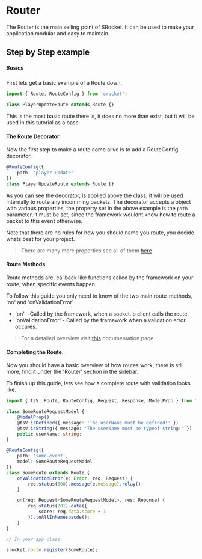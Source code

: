 # Router

The Router is the main selling point of SRocket. It can be used to make your application modular and easy to maintain.

## Step by Step example

##### Basics

First lets get a basic example of a Route down.

```ts
import { Route, RouteConfig } from 'srocket';

class PlayerUpdateRoute extends Route {} 
```

This is the most basic route there is, it does no more than exist, but it will be used in this tutorial as a base.

#### The Route Decorator

Now the first step to make a route come alive is to add a RouteConfig decorator.

```ts
@RouteConfig({
	path: 'player-update'
})
class PlayerUpdateRoute extends Route {}
```

As you can see the decorator, is applied above the class, it will be used internally to route any incomming packets.
The decorator accepts a object with various properties, the property set in the above example is the ``` path ``` parameter, it must be set,
since the framework wouldnt know how to route a packet to this event otherwise. 

Note that there are no rules for how you should name you route, you decide whats best for your project.

> There are many more properties see all of them [here](https://github.com/FetzenRndy/SRocket/blob/master/lib/src/router/RouteConfig.ts)

#### Route Methods

Route methods are, callback like functions called by the framework on your route, when specific events happen.

To follow this guide you only need to know of the two main route-methods, 'on' and 'onValidationError'

- 'on' - Called by the framework, when a socket.io client calls the route.
- 'onValidationError' - Called by the framework when a validation error occures.

> For a detailed overview visit [this](route-methods.md) documentation page.

#### Completing the Route.

Now you should have a basic overview of how routes work, there is still more, find it under the 'Router' section in the sidebar.

To finish up this guide, lets see how a complete route with validation looks like.

```ts
import { tsV, Route, RouteConfig, Request, Response, ModelProp } from "srocket";

class SomeRouteRequestModel {
	@ModelProp()
	@tsV.isDefined({ message: 'The userName must be defined!' })
	@tsV.isString({ message: 'The userName must be typeof string!' })
	public userName: string;
}

@RouteConfig({
	path: 'some-event',
	model: SomeRouteRequestModel
})
class SomeRoute extends Route {
	onValidationError(e: Error, req: Request) {
		req.status(500).message(e.message).relay();
	}

	on(req: Request<SomeRouteRequestModel>, res: Reponse) {
		req.status(201).data({
			score: req.data.score + 1
		}).toAllInNamespacde();
	}
}

// In your app class.

srocket.route.register(SomeRoute);

```
